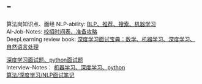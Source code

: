 # -
算法岗知识点、面经
NLP-ability: [BLP、推荐、搜索、机器学习](https://github.com/Aiyaaa/NLP_ability)  
AI-Job-Notes: [校招时间表、准备攻略](https://github.com/Aiyaaa/AI-Job-Notes#ai-job-notes)  
DeepLearning review book: [深度学习面试宝典：数学、机器学习、深度学习、自然语言处理](https://github.com/amusi/Deep-Learning-Interview-Book)    
  
[深度学习面试题、python面试题](https://github.com/HarleysZhang/2020_algorithm_intern_information)  
Interview-Notes： [机器学习、深度学习、python](https://github.com/Aiyaaa/Interview-Notes)  
[算法/深度学习/NLP面试笔记](https://github.com/Aiyaaa/Algorithm_Interview_Notes-Chinese)  
 
